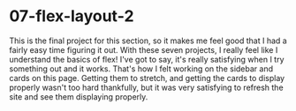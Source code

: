 # 07-flex-layout-2
This is the final project for this section, so it makes me feel
good that I had a fairly easy time figuring it out. With these
seven projects, I really feel like I understand the basics of
flex!
I've got to say, it's really satisfying when I try something out
and it works. That's how I felt working on the sidebar and cards
on this page. Getting them to stretch, and getting the cards to
display properly wasn't too hard thankfully, but it was very
satisfying to refresh the site and see them displaying properly.